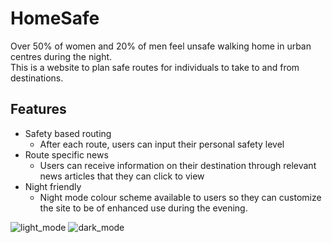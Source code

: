 # HomeSafe

Over 50% of women and 20% of men feel unsafe walking home in urban centres during the night.  
This is a website to plan safe routes for individuals to take to and from destinations. 

## Features 

- Safety based routing  
     - After each route, users can input their personal safety level  
- Route specific news  
     - Users can receive information on their destination through relevant news articles that they can click to view 
- Night friendly   
     - Night mode colour scheme available to users so they can customize the site to be of enhanced use during the evening.


![light_mode](https://user-images.githubusercontent.com/82855300/153733939-f7690941-ceec-4377-baf1-c51a1e3e7ef6.PNG)
![dark_mode](https://user-images.githubusercontent.com/82855300/153733940-f41226dc-ad38-4e02-be13-c0bd66c9cef1.PNG)
